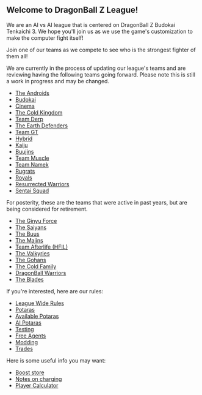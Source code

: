 
## Welcome to DragonBall Z League!

We are an AI vs AI league that is centered on DragonBall Z Budokai Tenkaichi 3. We hope you'll join us as we use the game's customization to make the computer fight itself! 

Join one of our teams as we compete to see who is the strongest fighter of them all! 

We are currently in the process of updating our league's teams and are reviewing having the following teams going forward. Please note this is still a work in progress and may be changed.

- [The Androids](./teams/androids.md)
- [Budokai](./teams/budokai.md)
- [Cinema](./teams/cinema.md)
- [The Cold Kingdom](./teams/coldKingdom.md)
- [Team Derp](./teams/derp.md)
- [The Earth Defenders](./teams/earthDefenders.md)
- [Team GT](./teams/gtWarrriors.md)
- [Hybrid](./teams/hybrid.md)
- [Kaiju](./teams/kaiju.md)
- [Buujins](teams/buujins.md)
- [Team Muscle](./teams/muscle.md)
- [Team Namek](./teams/namek.md)
- [Rugrats](./teams/rugrats.md)
- [Royals](./teams/royals.md)
- [Resurrected Warriors](./teams/reswar.md)
- [Sentai Squad](./teams/sentai.md)

For posterity, these are the teams that were active in past years, but are being considered for retirement. 

- [The Ginyu Force](teams/old/ginyu.md)
- [The Saiyans](teams/old/saiyans.md)
- [The Buus](teams/old/buus.md)
- [The Majins](teams/old/majins.md)
- [Team Afterlife (HFIL)](teams/old/hfil.md)
- [The Valkyries](teams/old/valkyries.md)
- [The Gohans](teams/old/gohans.md)
- [The Cold Family](teams/old/cold.md)
- [DragonBall Warriors](teams/old/dbWarriors.md)
- [The Blades](teams/old/blades.md)

If you're interested, here are our rules:

- [League Wide Rules](./rules/leagueWide.md)
- [Potaras](./rules/potaras.md)
- [Available Potaras](./rules/legalPotaras.md)
- [AI Potaras](./rules/AI.md)
- [Testing](./rules/testing.md)
- [Free Agents](./rules/freeAgents.md)
- [Modding](./rules/mods.md)
- [Trades](./rules/trading.md)

Here is some useful info you may want:

- [Boost store](./usefulInfo/boost.md)
- [Notes on charging](./usefulInfo/charging.md)
- [Player Calculator](./usefulInfo/playerCalc.md)
